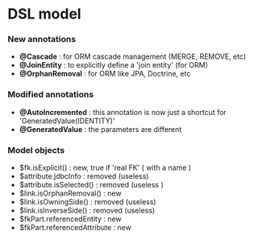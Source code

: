 # DSL model

### New annotations&#x20;

* **@Cascade** : for ORM cascade management (MERGE, REMOVE, etc)
* **@JoinEntity** : to explicitly define a 'join entity' (for ORM)
* **@OrphanRemoval** : for ORM like JPA, Doctrine, etc





### Modified annotations

* **@AutoIncremented** : this annotation is now just a shortcut for 'GeneratedValue(IDENTITY)'
* **@GeneratedValue** : the parameters are different&#x20;



### Model objects&#x20;

* $fk.isExplicit() : new,  true if 'real FK' ( with a name )
* $attribute.jdbcInfo : removed (useless)
* $attribute.isSelected() : removed (useless )
* $link.isOrphanRemoval() : new&#x20;
* $link.isOwningSide() : removed (useless)
* $link.isInverseSide() : removed (useless)
* $fkPart.referencedEntity : new
* $fkPart.referencedAttribute : new&#x20;





